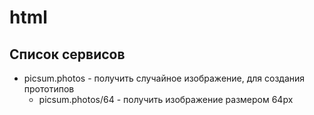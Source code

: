 # html

## Список сервисов
- picsum.photos - получить случайное изображение, для создания прототипов
  - picsum.photos/64 - получить изображение размером 64px
